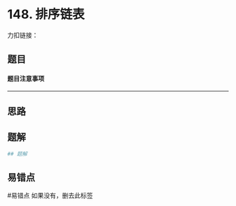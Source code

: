 # 148. 排序链表

力扣链接：

## 题目

#### 题目注意事项

---
## 思路



## 题解
```Python
## 题解

```

## 易错点
#易错点 如果没有，删去此标签